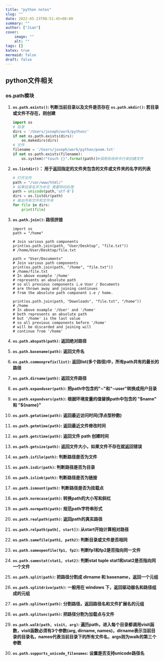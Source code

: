 ```yaml
---
title: "python notes"
slug: ""
date: 2022-05-23T08:51:45+08:00
summary: ""
author: ["Jian"]
cover:
    image: ""
    alt: ""
tags: []
katex: true
mermaid: false
draft: false
---
```


## python文件相关

### os.path模块

1. **```os.path.exists()```: 判断当前目录以及文件是否存在**
   **```os.path.mkdir()```:  若目录或文件不存在，则创建**
    ```python
    import os
    # 目录
    dirs = '/Users/joseph/work/python/'
    if not os.path.exists(dirs):
        os.makedirs(dirs)
    # 文件
    filename = '/Users/joseph/work/python/poem.txt'
    if not os.path.exists(filename):
        os.system(r"touch {}".format(path))#调用系统命令行来创建文件
   ```
2. **```os.listdir()```： 用于返回指定的文件夹包含的文件或文件夹的名字的列表**
    ```python
    # 打开文件
    path = "/var/www/html/"
    # 如果目录名字为中文 需要转码处理
    path = unicode(path,'utf-8')
    dirs = os.listdir(path)
    # 输出所有文件和文件夹
    for file in dirs:
        print(file)
    ```

3. **```os.path.join()```: 路径拼接**
    ```shell
    import os
    path = "/home"
  
    # Join various path components  
    print(os.path.join(path, "User/Desktop", "file.txt")) 
    # /home/User/Desktop/file.txt

    path = "User/Documents"
    # Join various path components  
    print(os.path.join(path, "/home", "file.txt")) 
    # /home/file.txt
    # In above example '/home' 
    # represents an absolute path 
    # so all previous components i.e User / Documents 
    # are thrown away and joining continues  
    # from the absolute path component i.e / home. 

    print(os.path.join(path, "Downloads", "file.txt", "/home")) 
    # /home
    # In above example '/User' and '/home' 
    # both represents an absolute path 
    # but '/home' is the last value 
    # so all previous components before '/home' 
    # will be discarded and joining will 
    # continue from '/home'
    ```
4. **```os.path.abspath(path)```: 返回绝对路径**
5. **```os.path.basename(path)```: 返回文件名**
6. **```os.path.commonprefix(list)```: 返回list(多个路径)中，所有path共有的最长的路径**
7. **```os.path.dirname(path)```: 返回文件路径**

8. **```os.path.expanduser(path)```: 把path中包含的"~"和"~user"转换成用户目录**
9. **```os.path.expandvars(path)```: 根据环境变量的值替换path中包含的 "$name" 和 "${name}"**
10. **```os.path.getatime(path)```: 返回最近访问时间(浮点型秒数)**

11. **```os.path.getmtime(path)```: 返回最近文件修改时间**
12. **```os.path.getctime(path)```: 返回文件 path 创建时间**
13. **```os.path.getsize(path)```: 返回文件大小，如果文件不存在就返回错误**

14. **```os.path.isfile(path)```: 判断路径是否为文件**
15. **```os.path.isdir(path)```: 判断路径是否为目录**
16. **```os.path.islink(path)```: 判断路径是否为链接**
17. **```os.path.ismount(path)```: 判断路径是否为挂载点**
18. **```os.path.normcase(path)```: 转换path的大小写和斜杠**
19. **```os.path.normpath(path)```: 规范path字符串形式**
20. **```os.path.realpath(path)```: 返回path的真实路径**
21. **```os.path.relpath(path[, start])```: 从start开始计算相对路径**
22. **```os.path.samefile(path1, path2)```: 判断目录或文件是否相同**
23. **```os.path.sameopenfile(fp1, fp2)```: 判断fp1和fp2是否指向同一文件**
24. **```os.path.samestat(stat1, stat2)```: 判断stat tuple stat1和stat2是否指向同一个文件**
25. **```os.path.split(path)```: 把路径分割成 dirname 和 basename，返回一个元组**
26. **```os.path.splitdrive(path)```: 一般用在 windows 下，返回驱动器名和路径组成的元组**
27. **```os.path.splitext(path)```: 分割路径，返回路径名和文件扩展名的元组**
28. **```os.path.splitunc(path)```: 把路径分割为加载点与文件**
29. **```os.path.walk(path, visit, arg)```: 遍历path，进入每个目录都调用visit函数，visit函数必须有3个参数(arg, dirname, names)，dirname表示当前目录的目录名，names代表当前目录下的所有文件名，args则为walk的第三个参数**
30. **```os.path.supports_unicode_filenames```: 设置是否支持unicode路径名**